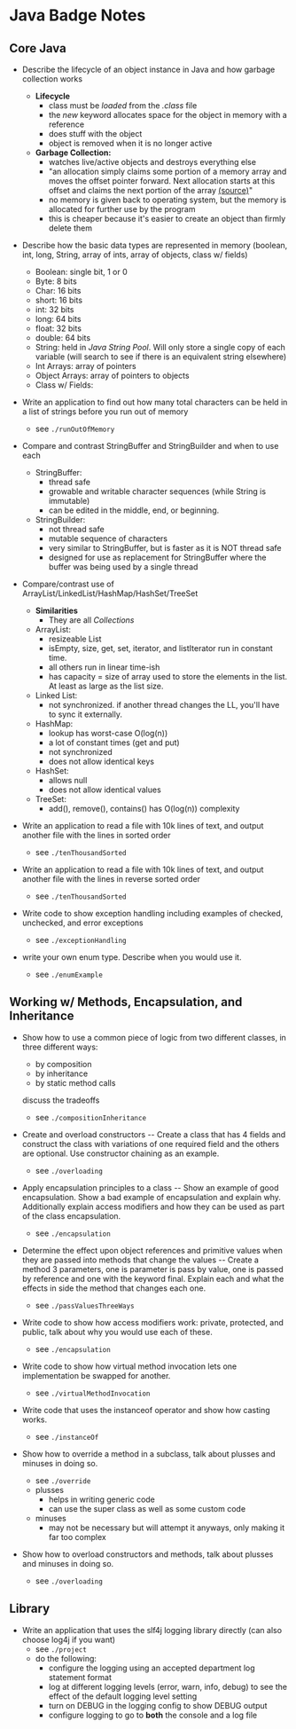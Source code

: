 # Java Badge Notes

## Core Java

* Describe the lifecycle of an object instance in Java and how garbage collection works
    * **Lifecycle**
        * class must be *loaded* from the *.class* file
        * the *new* keyword allocates space for the object in memory with a reference
        * does stuff with the object
        * object is removed when it is no longer active
    * **Garbage Collection:**
        * watches live/active objects and destroys everything else
        * "an allocation simply claims some portion of a memory array and moves the offset pointer forward. Next allocation starts at this offset and claims the next portion of the array [(source)](https://www.dynatrace.com/resources/ebooks/javabook/how-garbage-collection-works/)"
        * no memory is given back to operating system, but the memory is allocated for further use by the program
        * this is cheaper because it's easier to create an object than firmly delete them
    
* Describe how the basic data types are represented in memory (boolean, int, long, String, array of ints, array of objects, class w/ fields)
    * Boolean: single bit, 1 or 0
    * Byte: 8 bits
    * Char: 16 bits
    * short: 16 bits
    * int: 32 bits
    * long: 64 bits
    * float: 32 bits
    * double: 64 bits
    * String: held in *Java String Pool*. Will only store a single copy of each variable (will search to see if there is an equivalent string elsewhere)
    * Int Arrays: array of pointers
    * Object Arrays: array of pointers to objects
    * Class w/ Fields:

* Write an application to find out how many total characters can be held in a list of strings before you run out of memory
    * see `./runOutOfMemory`

* Compare and contrast StringBuffer and StringBuilder and when to use each
    * StringBuffer: 
        * thread safe
        * growable and writable character sequences (while String is immutable)
        * can be edited in the middle, end, or beginning.
    * StringBuilder:
        * not thread safe
        * mutable sequence of characters
        * very similar to StringBuffer, but is faster as it is NOT thread safe
        * designed for use as replacement for StringBuffer where the buffer was being used by a single thread


* Compare/contrast use of ArrayList/LinkedList/HashMap/HashSet/TreeSet
    * **Similarities**
        * They are all *Collections*
    * ArrayList:
        * resizeable List
        * isEmpty, size, get, set, iterator, and listIterator run in constant time.
        * all others run in linear time-ish
        * has capacity = size of array used to store the elements in the list. At least as large as the list size.
    * Linked List:
        * not synchronized. if another thread changes the LL, you'll have to sync it externally.
    * HashMap:
        * lookup has worst-case O(log(n))
        * a lot of constant times (get and put)
        * not synchronized
        * does not allow identical keys
    * HashSet:
        * allows null
        * does not allow identical values
    * TreeSet:
        * add(), remove(), contains() has O(log(n)) complexity
    

* Write an application to read a file with 10k lines of text, and output another file with the lines in sorted order
    * see `./tenThousandSorted`

* Write an application to read a file with 10k lines of text, and output another file with the lines in reverse sorted order
    * see `./tenThousandSorted`

* Write code to show exception handling including examples of checked, unchecked, and error exceptions
    * see `./exceptionHandling`

* write your own enum type. Describe when you would use it.
    * see `./enumExample`

## Working w/ Methods, Encapsulation, and Inheritance

* Show how to use a common piece of logic from two different classes, in three different ways:
    * by composition
    * by inheritance
    * by static method calls

    discuss the tradeoffs 
    * see `./compositionInheritance`

*   Create and overload constructors -- Create a class that has 4 fields and construct the class with variations of one required field and the others are optional.  Use constructor chaining as an example. 
    * see `./overloading`

*   Apply encapsulation principles to a class -- Show an example of good encapsulation.  Show a bad example of encapsulation and explain why.  Additionally explain access modifiers and how they can be used as part of the class encapsulation.  
    * see `./encapsulation`

*   Determine the effect upon object references and primitive values when they are passed into methods that change the values -- Create a method 3 parameters, one is parameter is pass by value, one is passed by reference and one with the keyword final.  Explain each and what the effects in side the method that changes each one.  
    * see `./passValuesThreeWays`

*   Write code to show how access modifiers work: private, protected, and public, talk about why you would use each of these.  
    * see `./encapsulation`

*   Write code to show how virtual method invocation lets one implementation be swapped for another.  
    * see `./virtualMethodInvocation`

*   Write code that uses the instanceof operator and show how casting works.  
    * see `./instanceOf`

* Show how to override a method in a subclass, talk about plusses and minuses in doing so.
    * see `./override`
    * plusses
        * helps in writing generic code
        * can use the super class as well as some custom code
    * minuses
        * may not be necessary but will attempt it anyways, only making it far too complex

* Show how to overload constructors and methods, talk about plusses and minuses in doing so.
    * see `./overloading`

## Library

* Write an application that uses the slf4j logging library directly (can also choose log4j if you want)
    * see `./project`
    * do the following:
        * configure the logging using an accepted department log statement format
        * log at different logging levels (error, warn, info, debug) to see the effect of the default logging level setting
        * turn on DEBUG in the logging config to show DEBUG output
        * configure logging to go to **both** the console and a log file
